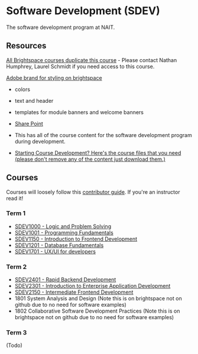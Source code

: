 # Software Development (SDEV)

The software development program at NAIT.

## Resources

[All Brightspace courses duplicate this course](https://lms.nait.ca/d2l/home/77100)
    - Please contact Nathan Humphrey, Laurel Schmidt if you need access to this course.

[Adobe brand for styling on brightspace](https://new.express.adobe.com/brands/urn:aaid:sc:US:f15ade60-574d-4f05-886b-35cf0d734287)
- colors
- text and header
- templates for module banners and welcome banners

- [Share Point](https://naitca.sharepoint.com/teams/DMITDevelopmentProjectTeam/Shared%20Documents/Forms/AllItems.aspx?csf=1&web=1&e=CiwNMo&clickparams=eyAiWC1BcHBOYW1lIiA6ICJNaWNyb3NvZnQgT3V0bG9vayIsICJYLUFwcFZlcnNpb24iIDogIjE2LjAuMTg0MjkuMjAxMzIiLCAiT1MiIDogIldpbmRvd3MiIH0%3D&CID=85387fa1%2Df010%2D0000%2D74a2%2D1ae0a3269683&cidOR=SPO&FolderCTID=0x012000195C054AAD3EA643822D0F1A2942305C&id=%2Fteams%2FDMITDevelopmentProjectTeam%2FShared%20Documents%2FSoftware%20Development%20Program&viewid=64a7cd14%2D7601%2D49e2%2D8142%2Df36c41135519)
- This has all of the course content for the software development program during development.

- [Starting Course Development? Here's the course files that you need (please don't remove any of the content just download them.)](https://naitca.sharepoint.com/teams/DMITDevelopmentProjectTeam/Shared%20Documents/Forms/AllItems.aspx?id=%2Fteams%2FDMITDevelopmentProjectTeam%2FShared%20Documents%2FSoftware%20Development%20Program%2FCourse%20Starter%20Files&viewid=64a7cd14%2D7601%2D49e2%2D8142%2Df36c41135519&csf=1&web=1&e=CiwNMo&clickparams=eyAiWC1BcHBOYW1lIiA6ICJNaWNyb3NvZnQgT3V0bG9vayIsICJYLUFwcFZlcnNpb24iIDogIjE2LjAuMTg0MjkuMjAxMzIiLCAiT1MiIDogIldpbmRvd3MiIH0%3D&CID=85387fa1%2Df010%2D0000%2D74a2%2D1ae0a3269683&cidOR=SPO&FolderCTID=0x012000195C054AAD3EA643822D0F1A2942305C)

## Courses

Courses will loosely follow this [contributor guide](https://github.com/SDEV-NAIT/class-instructor-contributor-guide). If you're an instructor read it!

### Term 1

- [SDEV1000 - Logic and Problem Solving](https://github.com/SDEV-NAIT/SDEV1000)
- [SDEV1001 - Programming Fundamentals](https://github.com/SDEV-NAIT/SDEV1001)
- [SDEV1150 - Introduction to Frontend Development](https://github.com/SDEV-NAIT/SDEV1150)
- [SDEV1201 - Database Fundamentals](https://github.com/SDEV-NAIT/SDEV1201)
- [SDEV1701 - UX/UI for developers](https://github.com/SDEV-NAIT/SDEV1701)

### Term 2

- [SDEV2401 - Rapid Backend Development](https://github.com/SDEV-NAIT/SDEV2401)
- [SDEV2301 - Introduction to Enterprise Application Development](https://github.com/SDEV-NAIT/SDEV2301)
- [SDEV2150 - Intermediate Frontend Development](https://github.com/SDEV-NAIT/SDEV2150)
- 1801 System Analysis and Design (Note this is on brightspace not on github due to no need for software examples)
- 1802 Collaborative Software Development Practices (Note this is on brightspace not on github due to no need for software examples)

### Term 3

(Todo)

